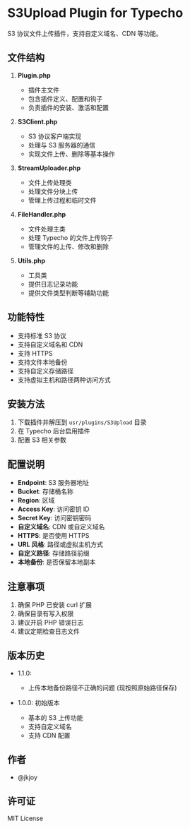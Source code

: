 # S3Upload Plugin for Typecho

S3 协议文件上传插件，支持自定义域名、CDN 等功能。

## 文件结构

1. **Plugin.php**
   - 插件主文件
   - 包含插件定义、配置和钩子
   - 负责插件的安装、激活和配置

2. **S3Client.php**
   - S3 协议客户端实现
   - 处理与 S3 服务器的通信
   - 实现文件上传、删除等基本操作

3. **StreamUploader.php**
   - 文件上传处理类
   - 处理文件分块上传
   - 管理上传过程和临时文件

4. **FileHandler.php**
   - 文件处理主类
   - 处理 Typecho 的文件上传钩子
   - 管理文件的上传、修改和删除

5. **Utils.php**
   - 工具类
   - 提供日志记录功能
   - 提供文件类型判断等辅助功能

## 功能特性

- 支持标准 S3 协议
- 支持自定义域名和 CDN
- 支持 HTTPS
- 支持文件本地备份
- 支持自定义存储路径
- 支持虚拟主机和路径两种访问方式

## 安装方法

1. 下载插件并解压到 `usr/plugins/S3Upload` 目录
2. 在 Typecho 后台启用插件
3. 配置 S3 相关参数

## 配置说明

- **Endpoint**: S3 服务器地址
- **Bucket**: 存储桶名称
- **Region**: 区域
- **Access Key**: 访问密钥 ID
- **Secret Key**: 访问密钥密码
- **自定义域名**: CDN 或自定义域名
- **HTTPS**: 是否使用 HTTPS
- **URL 风格**: 路径或虚拟主机方式
- **自定义路径**: 存储路径前缀
- **本地备份**: 是否保留本地副本

## 注意事项

1. 确保 PHP 已安装 curl 扩展
2. 确保目录有写入权限
3. 建议开启 PHP 错误日志
4. 建议定期检查日志文件

## 版本历史
- 1.1.0:
  - 上传本地备份路径不正确的问题 (现按照原始路径保存)

- 1.0.0: 初始版本
  - 基本的 S3 上传功能
  - 支持自定义域名
  - 支持 CDN 配置

## 作者

- @jkjoy

## 许可证

MIT License